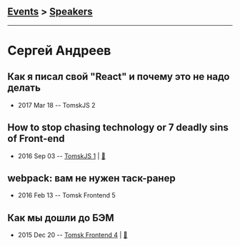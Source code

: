 ## [Events](../README.md) > [Speakers](../speakers.md)
---

# Сергей Андреев

## Как я писал свой &quot;React&quot; и почему это не надо делать
- 2017 Mar 18 -- TomskJS 2    
## How to stop chasing technology or 7 deadly sins of Front-end
- 2016 Sep 03 -- [TomskJS 1](https://www.youtube.com/watch?v=wxoBi5hGQUM)  | [:notebook:](http://slides.com/sergeyandreev/7-deadly-sins-of-front-end#/)  
## webpack: вам не нужен таск-ранер
- 2016 Feb 13 -- Tomsk Frontend 5    
## Как мы дошли до БЭМ
- 2015 Dec 20 -- [Tomsk Frontend 4](http://www.youtube.com/watch?v=8VrDLTxn6YM)  | [:notebook:](http://slides.com/sergeyandreev/bem/)  
